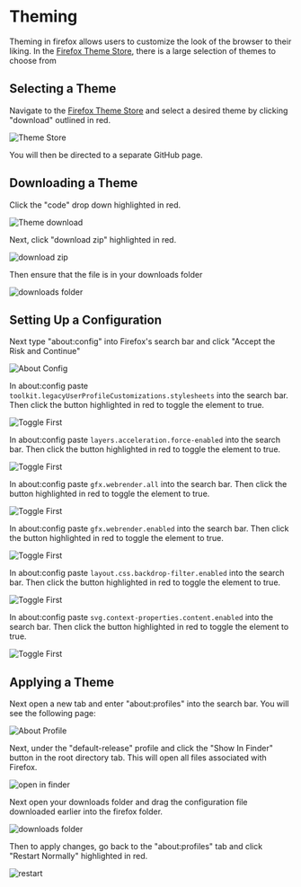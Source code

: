 # Theming

Theming in firefox allows users to customize the look of the browser to their liking. In the [Firefox Theme Store](https://firefoxcss-store.github.io/), there is a large selection of themes to choose from

## Selecting a Theme 

Navigate to the [Firefox Theme Store](https://firefoxcss-store.github.io/) and select a desired theme by clicking "download" outlined in red. 

![Theme Store](images/themeStore.png)

You will then be directed to a separate GitHub page.

## Downloading a Theme

Click the "code" drop down highlighted in red. 

![Theme download](images/codeDropDown.png)

Next, click "download zip" highlighted in red.

![download zip](images/downloadZip.png)

Then ensure that the file is in your downloads folder

![downloads folder](images/downloadsFolder.png)

## Setting Up a Configuration

Next type "about:config" into Firefox's search bar and click "Accept the Risk and Continue"

![About Config](images/aboutConfig.png)

In about:config paste `toolkit.legacyUserProfileCustomizations.stylesheets` into the search bar. Then click the button highlighted in red to toggle the element to true. 

![Toggle First](images/toggleFirst.png)

In about:config paste `layers.acceleration.force-enabled` into the search bar. Then click the button highlighted in red to toggle the element to true. 

![Toggle First](images/toggleSecond.png)

In about:config paste `gfx.webrender.all` into the search bar. Then click the button highlighted in red to toggle the element to true. 

![Toggle First](images/toggleThird.png)

In about:config paste `gfx.webrender.enabled` into the search bar. Then click the button highlighted in red to toggle the element to true. 

![Toggle First](images/toggleFourth.png)

In about:config paste `layout.css.backdrop-filter.enabled` into the search bar. Then click the button highlighted in red to toggle the element to true. 

![Toggle First](images/toggleFifth.png)

In about:config paste `svg.context-properties.content.enabled` into the search bar. Then click the button highlighted in red to toggle the element to true. 

![Toggle First](images/toggleSixth.png)

## Applying a Theme

Next open a new tab and enter "about:profiles" into the search bar. You will see the following page: 

![About Profile](images/aboutProfile.png)

Next, under the "default-release" profile and click the "Show In Finder" button in the root directory tab. This will open all files associated with Firefox.

![open in finder](images/showInFinder.png)

Next open your downloads folder and drag the configuration file downloaded earlier into the firefox folder. 

![downloads folder](images/downloadConfiguration.png)

Then to apply changes, go back to the "about:profiles" tab and click "Restart Normally" highlighted in red. 

![restart](images/restart.png)


















